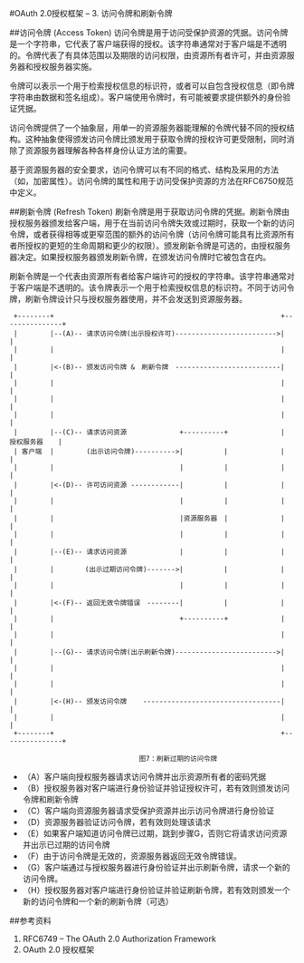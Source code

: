 #OAuth 2.0授权框架 – 3. 访问令牌和刷新令牌

##访问令牌 (Access Token)
访问令牌是用于访问受保护资源的凭据。访问令牌是一个字符串，它代表了客户端获得的授权。该字符串通常对于客户端是不透明的。令牌代表了有具体范围以及期限的访问权限，由资源所有者许可，并由资源服务器和授权服务器实施。

令牌可以表示一个用于检索授权信息的标识符，或者可以自包含授权信息（即令牌字符串由数据和签名组成）。客户端使用令牌时，有可能被要求提供额外的身份验证凭据。

访问令牌提供了一个抽象层，用单一的资源服务器能理解的令牌代替不同的授权结构。这种抽象使得颁发访问令牌比颁发用于获取令牌的授权许可更受限制，同时消除了资源服务器理解各种各样身份认证方法的需要。

基于资源服务器的安全要求，访问令牌可以有不同的格式、结构及采用的方法（如，加密属性）。访问令牌的属性和用于访问受保护资源的方法在RFC6750规范中定义。

##刷新令牌 (Refresh Token)
刷新令牌是用于获取访问令牌的凭据。刷新令牌由授权服务器颁发给客户端，用于在当前访问令牌失效或过期时，获取一个新的访问令牌，或者获得相等或更窄范围的额外的访问令牌（访问令牌可能具有比资源所有者所授权的更短的生命周期和更少的权限）。颁发刷新令牌是可选的，由授权服务器决定。如果授权服务器颁发刷新令牌，在颁发访问令牌时它被包含在内。

刷新令牌是一个代表由资源所有者给客户端许可的授权的字符串。该字符串通常对于客户端是不透明的。该令牌表示一个用于检索授权信息的标识符。不同于访问令牌，刷新令牌设计只与授权服务器使用，并不会发送到资源服务器。

     +--------+                                                        +---------------+
     |        |--(A)-- 请求访问令牌(出示授权许可)------------------------->|               |
     |        |                                                        |               |
     |        |<-(B)-- 颁发访问令牌 &　刷新令牌　--------------------------|               |
     |        |                                                        |               |
     |        |                                                        |               |
     |        |                                                        |               |
     |        |--(C)-- 请求访问资源             +----------+             |   授权服务器　  |
     | 客户端  |        (出示访问令牌)---------->|          |             |               |
     |        |                               |          |             |               |
     |        |<-(D)-- 许可访问资源 ------------|          |             |               |
     |        |                               |          |             |               |
     |        |                               |资源服务器　|             |               |
     |        |                               |          |             |               |
     |        |--(E)-- 请求访问资源             |          |             |               |
     |        |      　(出示过期访问令牌)------->|          |             |               |
     |        |                               |          |             |               |
     |        |<-(F)-- 返回无效令牌错误　--------|          |             |               |
     |        |                               +----------+             |               |
     |        |                                                        |               |
     |        |--(G)-- 请求访问令牌(出示刷新令牌)------------------------->|               |
     |        |                                                        |               |
     |        |                                                        |               |
     |        |<-(H)-- 颁发访问令牌    ----------------------------------|               |
     |        |                                                        |               |
     +--------+                                                        +---------------+

                                    图7：刷新过期的访问令牌

- （A）客户端向授权服务器请求访问令牌并出示资源所有者的密码凭据
- （B）授权服务器对客户端进行身份验证并验证授权许可，若有效则颁发访问令牌和刷新令牌
- （C）客户端向资源服务器请求受保护资源并出示访问令牌进行身份验证
- （D）资源服务器验证访问令牌，若有效则处理该请求
- （E）如果客户端知道访问令牌已过期，跳到步骤G，否则它将请求访问资源并出示已过期的访问令牌
- （F）由于访问令牌是无效的，资源服务器返回无效令牌错误。
- （G）客户端通过与授权服务器进行身份验证并出示刷新令牌，请求一个新的访问令牌。
- （H）授权服务器对客户端进行身份验证并验证刷新令牌，若有效则颁发一个新的访问令牌和一个新的刷新令牌（可选）

##参考资料
1. RFC6749 – The OAuth 2.0 Authorization Framework
1. OAuth 2.0 授权框架